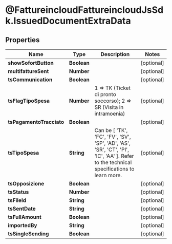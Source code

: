 # @FattureincloudFattureincloudJsSdk.IssuedDocumentExtraData

## Properties

Name | Type | Description | Notes
------------ | ------------- | ------------- | -------------
**showSofortButton** | **Boolean** |  | [optional] 
**multifattureSent** | **Number** |  | [optional] 
**tsCommunication** | **Boolean** |  | [optional] 
**tsFlagTipoSpesa** | **Number** | 1 &#x3D;&gt; TK (Ticket di pronto soccorso); 2 &#x3D;&gt; SR (Visita in intramoenia) | [optional] 
**tsPagamentoTracciato** | **Boolean** |  | [optional] 
**tsTipoSpesa** | **String** | Can be [ &#39;TK&#39;, &#39;FC&#39;, &#39;FV&#39;, &#39;SV&#39;, &#39;SP&#39;, &#39;AD&#39;, &#39;AS&#39;, &#39;SR&#39;, &#39;CT&#39;, &#39;PI&#39;, &#39;IC&#39;, &#39;AA&#39; ]. Refer to the technical specifications to learn more. | [optional] 
**tsOpposizione** | **Boolean** |  | [optional] 
**tsStatus** | **Number** |  | [optional] 
**tsFileId** | **String** |  | [optional] 
**tsSentDate** | **String** |  | [optional] 
**tsFullAmount** | **Boolean** |  | [optional] 
**importedBy** | **String** |  | [optional] 
**tsSingleSending** | **Boolean** |  | [optional] 


